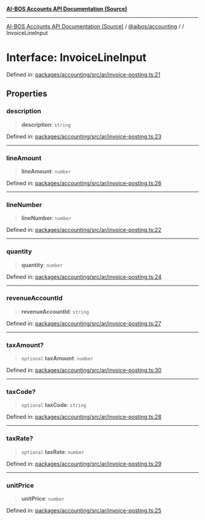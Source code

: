 [**AI-BOS Accounts API Documentation (Source)**](../../../README.md)

***

[AI-BOS Accounts API Documentation (Source)](../../../README.md) / [@aibos/accounting](../README.md) / [](../README.md) / InvoiceLineInput

# Interface: InvoiceLineInput

Defined in: [packages/accounting/src/ar/invoice-posting.ts:21](https://github.com/pohlai88/accounts/blob/48103fb36d28b2b9bfb33472b6de2f719773cde9/packages/accounting/src/ar/invoice-posting.ts#L21)

## Properties

### description

> **description**: `string`

Defined in: [packages/accounting/src/ar/invoice-posting.ts:23](https://github.com/pohlai88/accounts/blob/48103fb36d28b2b9bfb33472b6de2f719773cde9/packages/accounting/src/ar/invoice-posting.ts#L23)

***

### lineAmount

> **lineAmount**: `number`

Defined in: [packages/accounting/src/ar/invoice-posting.ts:26](https://github.com/pohlai88/accounts/blob/48103fb36d28b2b9bfb33472b6de2f719773cde9/packages/accounting/src/ar/invoice-posting.ts#L26)

***

### lineNumber

> **lineNumber**: `number`

Defined in: [packages/accounting/src/ar/invoice-posting.ts:22](https://github.com/pohlai88/accounts/blob/48103fb36d28b2b9bfb33472b6de2f719773cde9/packages/accounting/src/ar/invoice-posting.ts#L22)

***

### quantity

> **quantity**: `number`

Defined in: [packages/accounting/src/ar/invoice-posting.ts:24](https://github.com/pohlai88/accounts/blob/48103fb36d28b2b9bfb33472b6de2f719773cde9/packages/accounting/src/ar/invoice-posting.ts#L24)

***

### revenueAccountId

> **revenueAccountId**: `string`

Defined in: [packages/accounting/src/ar/invoice-posting.ts:27](https://github.com/pohlai88/accounts/blob/48103fb36d28b2b9bfb33472b6de2f719773cde9/packages/accounting/src/ar/invoice-posting.ts#L27)

***

### taxAmount?

> `optional` **taxAmount**: `number`

Defined in: [packages/accounting/src/ar/invoice-posting.ts:30](https://github.com/pohlai88/accounts/blob/48103fb36d28b2b9bfb33472b6de2f719773cde9/packages/accounting/src/ar/invoice-posting.ts#L30)

***

### taxCode?

> `optional` **taxCode**: `string`

Defined in: [packages/accounting/src/ar/invoice-posting.ts:28](https://github.com/pohlai88/accounts/blob/48103fb36d28b2b9bfb33472b6de2f719773cde9/packages/accounting/src/ar/invoice-posting.ts#L28)

***

### taxRate?

> `optional` **taxRate**: `number`

Defined in: [packages/accounting/src/ar/invoice-posting.ts:29](https://github.com/pohlai88/accounts/blob/48103fb36d28b2b9bfb33472b6de2f719773cde9/packages/accounting/src/ar/invoice-posting.ts#L29)

***

### unitPrice

> **unitPrice**: `number`

Defined in: [packages/accounting/src/ar/invoice-posting.ts:25](https://github.com/pohlai88/accounts/blob/48103fb36d28b2b9bfb33472b6de2f719773cde9/packages/accounting/src/ar/invoice-posting.ts#L25)
